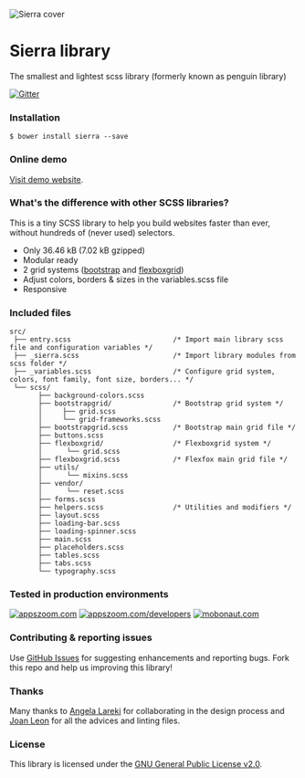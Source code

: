 ![Sierra cover](http://sierra-library.github.io/img/github/github-cover.png)

Sierra library
========================================

The smallest and lightest scss library (formerly known as penguin library)

[![Gitter](https://badges.gitter.im/Join%20Chat.svg)](https://gitter.im/sierra-library/sierra?utm_source=badge&utm_medium=badge&utm_campaign=pr-badge)

### Installation

`$ bower install sierra --save`

### Online demo

[Visit demo website](http://sierra-library.github.io/).


### What's the difference with other SCSS libraries?

This is a tiny SCSS library to help you build websites faster than ever, without hundreds of (never used) selectors.

* Only 36.46 kB (7.02 kB gzipped)
* Modular ready
* 2 grid systems ([bootstrap](http://getbootstrap.com/) and [flexboxgrid](http://flexboxgrid.com/))
* Adjust colors, borders & sizes in the variables.scss file
* Responsive

### Included files

    src/
	 ├── entry.scss                         /* Import main library scss file and configuration variables */
     ├── _sierra.scss                       /* Import library modules from scss folder */
     ├── _variables.scss                    /* Configure grid system, colors, font family, font size, borders... */
     └── scss/
           ├── background-colors.scss
           ├── bootstrapgrid/               /* Bootstrap grid system */
           │     ├── grid.scss
           │     └── grid-frameworks.scss
           ├── bootstrapgrid.scss           /* Bootstrap main grid file */
           ├── buttons.scss
           ├── flexboxgrid/                 /* Flexboxgrid system */
           │      └── grid.scss
           ├── flexboxgrid.scss             /* Flexfox main grid file */
		   ├── utils/
		   │      └── mixins.scss
		   ├── vendor/
		   │      └── reset.scss
           ├── forms.scss
           ├── helpers.scss                 /* Utilities and modifiers */
           ├── layout.scss
           ├── loading-bar.scss
           ├── loading-spinner.scss
           ├── main.scss
           ├── placeholders.scss
           ├── tables.scss
           ├── tabs.scss
           └── typography.scss

### Tested in production environments

[![appszoom.com][1]][2] [![appszoom.com/developers][3]][4] [![mobonaut.com][5]][6]

[1]: http://sierra-library.github.io/img/github/logo-appszoom-s.png
[2]: http://www.appszoom.com

[3]: http://sierra-library.github.io/img/github/logo-appszoom-developers-s.png
[4]: http://www.appszoom.com/developers

[5]: http://sierra-library.github.io/img/github/logo-mobonaut-s.png
[6]: http://www.mobonaut.com

###  Contributing & reporting issues
Use [GitHub Issues](https://github.com/Sierra-Library/sierra/issues) for suggesting enhancements and reporting bugs.
Fork this repo and help us improving this library!

### Thanks
Many thanks to [Angela Lareki](http://larekidesign.squarespace.com/)  for collaborating in the design process and [Joan Leon](https://twitter.com/nucliweb) for all the advices and linting files.

### License

This library is licensed under the [GNU General Public License v2.0](https://github.com/sierra-library/sierra/blob/master/LICENSE.md).
